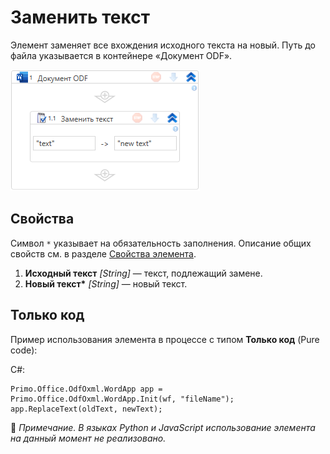 # Заменить текст

Элемент заменяет все вхождения исходного текста на новый. Путь до файла указывается в контейнере «Документ ODF».

![](<../../../../.gitbook/assets1/windows_items/odf-text-replace.png>)


## Свойства
Символ `*` указывает на обязательность заполнения. Описание общих свойств см. в разделе [Свойства элемента](https://docs.primo-rpa.ru/primo-rpa/primo-studio/process/elements#svoistva-elementa).

1. **Исходный текст** *[String]* — текст, подлежащий замене.
2. **Новый текст\*** *[String]* — новый текст.

## Только код
Пример использования элемента в процессе с типом **Только код** (Pure code):

C#:  
```
Primo.Office.OdfOxml.WordApp app = Primo.Office.OdfOxml.WordApp.Init(wf, "fileName");  
app.ReplaceText(oldText, newText);
```

:small_orange_diamond: *Примечание. В языках Python и JavaScript использование элемента на данный момент не реализовано.*
